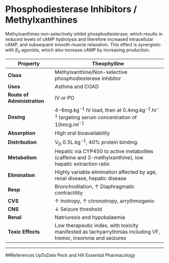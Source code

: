 # Phosphodiesterase Inhibitors / Methylxanthines

Methylxanthines non-selectively inhibit phosphodiesterase, which results in reduced levels of cAMP hydrolysis and therefore increased intracellular cAMP, and subsequent smooth muscle relaxation. This effect is synergistic with β<sub>2</sub> agonists, which also increase cAMP by increasing production.

|Property|Theophylline|
|--|--|
|**Class**|Methylxanthine/Non-selective phosphodiesterase inhibitor|
|**Uses**|Asthma and COAD|
|**Route of Administration**|IV or PO|
|**Dosing**|4-6mg.kg<sup>-1</sup> IV load, then at 0.4mg.kg<sup>-1</sup>.hr<sup>-1</sup> targeting serum concentration of 10mcg.ml<sup>-1</sup>|
|**Absorption**|High oral bioavailability|
|**Distribution**|V<sub>D</sub> 0.5L.kg<sup>-1</sup>, 40% protein binding.|
|**Metabolism**|Hepatic via CYP450 to active metabolites (caffeine and 3-methylxanthine), low hepatic extraction ratio|
|**Elimination**|Highly variable elimination affected by age, renal disease, hepatic disease|
|**Resp**|Bronchodilation, ↑ Diaphragmatic contractility|
|**CVS**|↑ Inotropy, ↑ chronotropy, arrythmogenic|
|**CNS**|↓ Seizure threshold|
|**Renal**|Natriuresis and hypokalaemia|
|**Toxic Effects**|Low therapeutic index, with toxicity manifested as tachyarrythmias including VF, tremor, insomnia and seizures|

---
##References
UpToDate
Peck and Hill
Essential Pharmacology